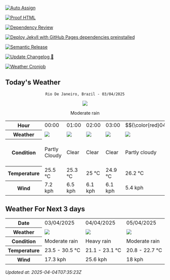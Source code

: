 [![Auto Assign](https://github.com/Fatal1tyBarucco/demo-repository/actions/workflows/auto-assign.yml/badge.svg)](https://github.com/Fatal1tyBarucco/demo-repository/actions/workflows/auto-assign.yml)

[![Proof HTML](https://github.com/Fatal1tyBarucco/demo-repository/actions/workflows/proof-html.yml/badge.svg)](https://github.com/Fatal1tyBarucco/demo-repository/actions/workflows/proof-html.yml)

[![Dependency Review](https://github.com/Fatal1tyBarucco/demo-repository/actions/workflows/dependency-review.yml/badge.svg)](https://github.com/Fatal1tyBarucco/demo-repository/actions/workflows/dependency-review.yml)

[![Deploy Jekyll with GitHub Pages dependencies preinstalled](https://github.com/Fatal1tyBarucco/demo-repository/actions/workflows/jekyll-gh-pages.yml/badge.svg)](https://github.com/Fatal1tyBarucco/demo-repository/actions/workflows/jekyll-gh-pages.yml)

[![Semantic Release](https://github.com/Fatal1tyBarucco/demo-repository/actions/workflows/release-main.yml/badge.svg)](https://github.com/Fatal1tyBarucco/demo-repository/actions/workflows/release-main.yml)

[![Update Changelog 🎉](https://github.com/Fatal1tyBarucco/demo-repository/actions/workflows/update-changelog.yml/badge.svg)](https://github.com/Fatal1tyBarucco/demo-repository/actions/workflows/update-changelog.yml)

[![Weather Cronjob](https://github.com/Fatal1tyBarucco/demo-repository/actions/workflows/update-weather.yml/badge.svg)](https://github.com/Fatal1tyBarucco/demo-repository/actions/workflows/update-weather.yml)

## Today's Weather
<div align="center">

`Rio De Janeiro, Brazil - 03/04/2025`

<img src="https://cdn.weatherapi.com/weather/64x64/day/302.png"/>

Moderate rain

</div>


<table>
    <tr>
        <th>Hour</th>
          <td>00:00</div>   <td>01:00</div>   <td>02:00</div>   <td>03:00</div>   <td>$${\color{red}04:00}$$</td>   <td>05:00</div>   <td>06:00</div>   <td>07:00</div>   <td>08:00</div>   <td>09:00</div>   <td>10:00</div>   <td>11:00</div>   <td>12:00</div>   <td>13:00</div>   <td>14:00</div>   <td>15:00</div>   <td>16:00</div>   <td>17:00</div>   <td>18:00</div>   <td>19:00</div>   <td>20:00</div>   <td>21:00</div>   <td>22:00</div>   <td>23:00</div> 
    </tr>
    <tr>
        <th>Weather</th>
        <td><img src="https://cdn.weatherapi.com/weather/64x64/night/116.png"></img></td><td><img src="https://cdn.weatherapi.com/weather/64x64/night/113.png"></img></td><td><img src="https://cdn.weatherapi.com/weather/64x64/night/113.png"></img></td><td><img src="https://cdn.weatherapi.com/weather/64x64/night/113.png"></img></td><td><img src="https://cdn.weatherapi.com/weather/64x64/night/116.png"></img></td><td><img src="https://cdn.weatherapi.com/weather/64x64/night/116.png"></img></td><td><img src="https://cdn.weatherapi.com/weather/64x64/night/116.png"></img></td><td><img src="https://cdn.weatherapi.com/weather/64x64/day/176.png"></img></td><td><img src="https://cdn.weatherapi.com/weather/64x64/day/176.png"></img></td><td><img src="https://cdn.weatherapi.com/weather/64x64/day/176.png"></img></td><td><img src="https://cdn.weatherapi.com/weather/64x64/day/176.png"></img></td><td><img src="https://cdn.weatherapi.com/weather/64x64/day/353.png"></img></td><td><img src="https://cdn.weatherapi.com/weather/64x64/day/353.png"></img></td><td><img src="https://cdn.weatherapi.com/weather/64x64/day/353.png"></img></td><td><img src="https://cdn.weatherapi.com/weather/64x64/day/353.png"></img></td><td><img src="https://cdn.weatherapi.com/weather/64x64/day/353.png"></img></td><td><img src="https://cdn.weatherapi.com/weather/64x64/day/296.png"></img></td><td><img src="https://cdn.weatherapi.com/weather/64x64/day/353.png"></img></td><td><img src="https://cdn.weatherapi.com/weather/64x64/night/296.png"></img></td><td><img src="https://cdn.weatherapi.com/weather/64x64/night/356.png"></img></td><td><img src="https://cdn.weatherapi.com/weather/64x64/night/353.png"></img></td><td><img src="https://cdn.weatherapi.com/weather/64x64/night/353.png"></img></td><td><img src="https://cdn.weatherapi.com/weather/64x64/night/353.png"></img></td><td><img src="https://cdn.weatherapi.com/weather/64x64/night/353.png"></img></td>
    </tr>
    <tr>
        <th>Condition</th>
        <td width="200px">Partly Cloudy </td><td width="200px">Clear </td><td width="200px">Clear </td><td width="200px">Clear </td><td width="200px">Partly cloudy</td><td width="200px">Partly Cloudy </td><td width="200px">Partly Cloudy </td><td width="200px">Patchy rain nearby</td><td width="200px">Patchy rain nearby</td><td width="200px">Patchy rain nearby</td><td width="200px">Patchy rain nearby</td><td width="200px">Light rain shower</td><td width="200px">Light rain shower</td><td width="200px">Light rain shower</td><td width="200px">Light rain shower</td><td width="200px">Light rain shower</td><td width="200px">Light rain</td><td width="200px">Light rain shower</td><td width="200px">Light rain</td><td width="200px">Moderate or heavy rain shower</td><td width="200px">Light rain shower</td><td width="200px">Light rain shower</td><td width="200px">Light rain shower</td><td width="200px">Light rain shower</td>
    </tr>
    <tr>
        <th>Temperature</th>
        <td>25.5 °C</td><td>25.3 °C</td><td>25 °C</td><td>24.9 °C</td><td>26.2 °C</td><td>24.9 °C</td><td>25.5 °C</td><td>27.3 °C</td><td>28.8 °C</td><td>30 °C</td><td>30.5 °C</td><td>29.8 °C</td><td>29.2 °C</td><td>28.6 °C</td><td>27.6 °C</td><td>27 °C</td><td>25.9 °C</td><td>24.8 °C</td><td>24.5 °C</td><td>24.1 °C</td><td>24.1 °C</td><td>23.8 °C</td><td>23.6 °C</td><td>23.5 °C</td>
    </tr>
    <tr>
        <th>Wind</th>
        <td>7.2 kph</td><td>6.5 kph</td><td>6.1 kph</td><td>6.1 kph</td><td>5.4 kph</td><td>5.8 kph</td><td>5.8 kph</td><td>7.2 kph</td><td>9.4 kph</td><td>11.5 kph</td><td>15.5 kph</td><td>17.3 kph</td><td>16.6 kph</td><td>15.8 kph</td><td>15.5 kph</td><td>14 kph</td><td>12.2 kph</td><td>11.5 kph</td><td>11.5 kph</td><td>9.7 kph</td><td>7.2 kph</td><td>6.8 kph</td><td>6.5 kph</td><td>8.3 kph</td>
    </tr>
</table>


## Weather For Next 3 days


<table>
    <tr>
        <th>Date</th>
        <td>03/04/2025</td><td>04/04/2025</td><td>05/04/2025</td>
    </tr>
    <tr>
        <th>Weather</th>
        <td><img src="https://cdn.weatherapi.com/weather/64x64/day/302.png"></img></td><td><img src="https://cdn.weatherapi.com/weather/64x64/day/308.png"></img></td><td><img src="https://cdn.weatherapi.com/weather/64x64/day/302.png"></img></td>
    </tr>
    <tr>
        <th>Condition</th>
        <td width="200px">Moderate rain</td><td width="200px">Heavy rain</td><td width="200px">Moderate rain</td>
    </tr>
    <tr>
        <th>Temperature</th>
        <td>23.5 -  30.5 °C</td><td>21.1 -  23.1 °C</td><td>20.8 -  22.7 °C</td>
    </tr>
    <tr>
        <th>Wind</th>
        <td>17.3 kph</td><td>25.6 kph</td><td>18 kph</td>
    </tr>
</table>


*Updated at: 2025-04-04T07:35:23Z*
